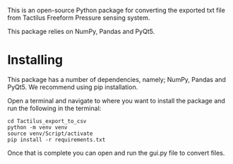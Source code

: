 This is an open-source Python package for converting the exported txt file from Tactilus Freeform Pressure sensing system.

This package relies on NumPy, Pandas and PyQt5. 

# Installing

This package has a number of dependencies, namely; NumPy, Pandas and PyQt5. We recommend using pip installation.

Open a terminal and navigate to where you want to install the package and run the following in the terminal:

```git clone https://github.com/laurencejeppe/Tactilus_export_to_csv
cd Tactilus_export_to_csv
python -m venv venv
source venv/Script/activate
pip install -r requirements.txt
```

Once that is complete you can open and run the gui.py file to convert files. 

